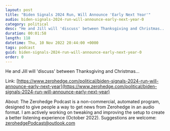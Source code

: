 ```yaml
---
layout: post
title: "Biden Signals 2024 Run, Will Announce 'Early Next Year'"
audio: biden-signals-2024-run-will-announce-early-next-year-0
category: political
desc: "He and Jill will 'discuss' between Thanksgiving and Christmas..."
duration: 00:01:58
length: 118
datetime: Thu, 10 Nov 2022 20:44:00 +0000
tags: podcast
guid: biden-signals-2024-run-will-announce-early-next-year-0
order: 0
---
```

He and Jill will 'discuss' between Thanksgiving and Christmas...

Link: [https://www.zerohedge.com/political/biden-signals-2024-run-will-announce-early-next-year](https://www.zerohedge.com/political/biden-signals-2024-run-will-announce-early-next-year)

About: The Zerohedge Podcast is a non-commercial, automated program, designed to give people a way to get news from Zerohedge in an audio format.  I am actively working on tweaking and improving the setup to create a better listening experience (October 2022).  Suggestions are welcome: [zerohedgePodcast@outlook.com](mailto:zerohedgePodcast@outlook.com)